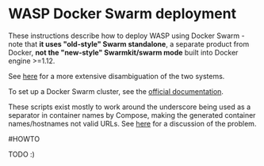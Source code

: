 # WASP Docker Swarm deployment

These instructions describe how to deploy WASP using Docker Swarm - note that **it uses "old-style" Swarm standalone**, a separate product from Docker, **not the "new-style" Swarmkit/swarm mode** built into Docker engine >=1.12.

See [here](https://github.com/docker/swarm#swarm-disambiguation) for a more extensive disambiguation of the two systems.

To set up a Docker Swarm cluster, see the [official documentation](https://docs.docker.com/swarm/).

These scripts exist mostly to work around the underscore being used as a separator in container names by Compose, making the generated container names/hostnames not valid URLs.  See [here](https://github.com/docker/compose/issues/229) for a discussion of the problem.

#HOWTO

TODO :)
